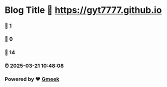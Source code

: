 # Blog Title :link: https://gyt7777.github.io 
### :page_facing_up: [1](https://gyt7777.github.io/tag.html) 
### :speech_balloon: 0 
### :hibiscus: 14 
### :alarm_clock: 2025-03-21 10:48:08 
### Powered by :heart: [Gmeek](https://github.com/Meekdai/Gmeek)
